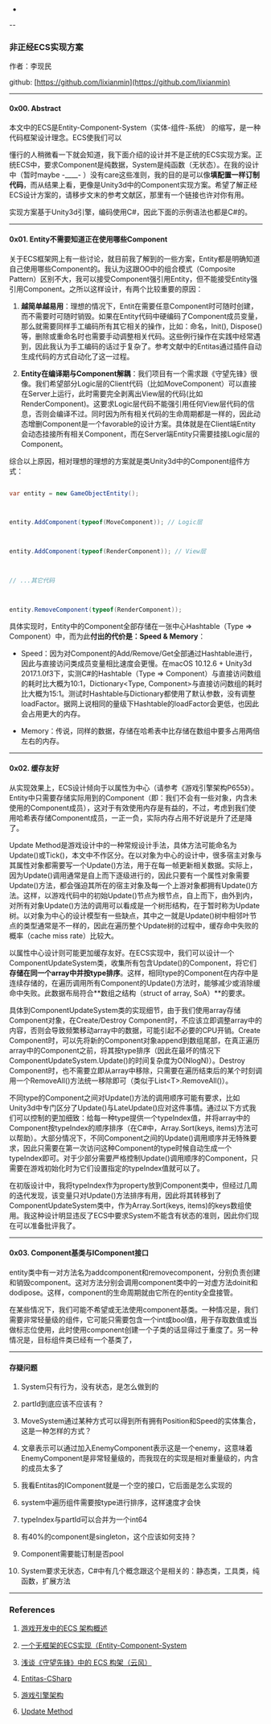 
-

--

  

### 非正经ECS实现方案

  

作者：李现民

  

github: [https://github.com/lixianmin](https://github.com/lixianmin)

  

---

  

#### 0x00. Abstract

  

本文中的ECS是Entity-Component-System（实体-组件-系统） 的缩写，是一种代码框架设计理念。ECS使我们可以

  

懂行的人稍微看一下就会知道，我下面介绍的设计并不是正统的ECS实现方案。正统ECS中，要求Component是纯数据，System是纯函数（无状态）。在我的设计中（暂时maybe -\_\_\_\_- ）没有care这些准则，我的目的是可以像**填配置一样订制代码**，而从结果上看，更像是Unity3d中的Component实现方案。希望了解正经ECS设计方案的，请移步文末的参考文献区，那里有一个链接也许对你有用。

  

实现方案基于Unity3d引擎，编码使用C\#，因此下面的示例语法也都是C\#的。

  

---

  

#### 0x01. Entity不需要知道正在使用哪些Component

  

关于ECS框架网上有一些讨论，就目前我了解到的一些方案，Entity都是明确知道自己使用哪些Component的。我认为这跟OO中的组合模式（Composite Pattern）区别不大，我可以接受Component强引用Entity，但不能接受Entity强引用Component。之所以这样设计，有两个比较重要的原因：

  

1.  **越简单越易用**：理想的情况下，Entit在需要任意Component时可随时创建，而不需要时可随时销毁。如果在Entity代码中硬编码了Component成员变量，那么就需要同样手工编码所有其它相关的操作，比如：命名，Init\(\), Dispose\(\)等，删除或重命名时也需要手动调整相关代码。这些例行操作在实践中经常遇到，因此我认为手工编码的话过于复杂了。参考文献中的Entitas通过插件自动生成代码的方式自动化了这一过程。

  

2.  **Entity在编译期与Component解耦**：我们项目有一个需求跟《守望先锋》很像。我们希望部分Logic层的Client代码（比如MoveComponent）可以直接在Server上运行，此时需要完全剥离出View层的代码\(比如RenderComponent\)。这要求Logic层代码不能强引用任何View层代码的信息，否则会编译不过。同时因为所有相关代码的生命周期都是一样的，因此动态增删Component是一个favorable的设计方案。具体就是在Client端Entity会动态挂接所有相关Component，而在Server端Entity只需要挂接Logic层的Component。

  

综合以上原因，相对理想的理想的方案就是类Unity3d中的Component组件方式：

  

```csharp

var entity = new GameObjectEntity();

  

entity.AddComponent(typeof(MoveComponent)); // Logic层

  

entity.AddComponent(typeof(RenderComponent)); // View层

  

// ...其它代码

  

entity.RemoveComponent(typeof(RenderComponent));

```

  

具体实现时，Entity中的Component全部存储在一张中心Hashtable（Type =&gt; Component）中，而为此**付出的代价是：Speed & Memory**：

  

* Speed：因为对Component的Add/Remove/Get全部通过Hashtable进行，因此与直接访问类成员变量相比速度会更慢。在macOS 10.12.6 + Unity3d 2017.1.0f3下，实测C\#的Hashtable（Type =&gt; Component）与直接访问数组的耗时比大概为10:1，Dictionary&lt;Type, Component&gt;与直接访问数组的耗时比大概为15:1。测试时Hashtable与Dictionary都使用了默认参数，没有调整loadFactor。据网上说相同的量级下Hashtable的loadFactor会更低，也因此会占用更大的内存。

  

* Memory：传说，同样的数据，存储在哈希表中比存储在数组中要多占用两倍左右的内存。

  

---

  

#### 0x02. 缓存友好

  

从实现效果上，ECS设计倾向于以属性为中心（请参考《游戏引擎架构P655》）。Entity中只需要存储实际用到的Component（即：我们不会有一些对象，内含未使用的Component成员），这对于有效使用内存是有益的，不过，考虑到我们使用哈希表存储Component成员，一正一负，实际内存占用不好说是升了还是降了。

  

Update Method是游戏设计中的一种常规设计手法，具体方法可能命名为Update\(\)或Tick\(\)，本文中不作区分。在以对象为中心的设计中，很多宿主对象与其属性对象都需要写一个Update\(\)方法，用于在每一帧更新相关数据。实际上，因为Update\(\)调用通常是自上而下逐级进行的，因此只要有一个属性对象需要Update\(\)方法，都会强迫其所在的宿主对象及每一个上游对象都拥有Update\(\)方法。这样，以游戏代码中的初始Update\(\)节点为根节点，自上而下，由外到内，对所有对象Update\(\)方法的调用可以看成是一个树形结构，在于暂时称为Update树。以对象为中心的设计模型有一些缺点，其中之一就是Update\(\)树中相邻叶节点的类型通常是不一样的，因此在遍历整个Update树的过程中，缓存命中失败的概率（cache miss rate）比较大。

  

以属性中心设计则可能更加缓存友好。在ECS实现中，我们可以设计一个ComponentUpdateSystem类，收集所有包含Update\(\)的Component，将它们**存储在同一个array中并按type排序**。这样，相同type的Component在内存中是连续存储的，在遍历调用所有Component的Update\(\)方法时，能够减少或消除缓命中失败。此数据布局符合**数组之结构（struct of array, SoA）**的要求。

  

具体到ComponentUpdateSystem类的实现细节，由于我们使用array存储Component对象，在Create/Destroy Component时，不应该立即调整array中的内容，否则会导致频繁移动array中的数据，可能引起不必要的CPU开销。Create Component时，可以先将新的Component对象append到数组尾部，在真正遍历array中的Component之前，将其按type排序（因此在最坏的情况下ComponentUpdateSystem.Update\(\)的时间复杂度为O\(NlogN\)）。Destroy Component时，也不需要立即从array中移除，只需要在遍历结束后的某个时刻调用一个RemoveAll\(\)方法统一移除即可（类似于List&lt;T&gt;.RemoveAll\(\)）。

  

不同type的Component之间对Update()方法的调用顺序可能有要求，比如Unity3d中专门区分了Update\(\)与LateUpdate\(\)应对这件事情。通过以下方式我们可以控制的更加细致：给每一种type提供一个typeIndex值，并将array中的Component按typeIndex的顺序排序（在C\#中，Array.Sort\(keys, items\)方法可以帮助）。大部分情况下，不同Component之间的Update\(\)调用顺序并无特殊要求，因此只需要在第一次访问这种Component的type时候自动生成一个typeIndex即可。对于少部分需要严格控制Update\(\)调用顺序的Component，只需要在游戏初始化时为它们设置指定的typeIndex值就可以了。

  

在初版设计中，我将typeIndex作为property放到Component类中，但经过几周的迭代发现，该变量只对Update\(\)方法排序有用，因此将其转移到了ComponentUpdateSystem类中，作为Array.Sort\(keys, items\)的keys数组使用。我这种设计明显违反了ECS中要求System不能含有状态的准则，因此你们现在可以准备批评我了。

  

---

  

#### 0x03. Component基类与IComponent接口

  

entity类中有一对方法名为addcomponent和removecomponent，分别负责创建和销毁component。这对方法分别会调用component类中的一对虚方法doinit和dodipose。这样，component的生命周期就由它所在的entity全盘接管。

  

在某些情况下，我们可能不希望或无法使用component基类。一种情况是，我们需要非常轻量级的组件，它可能只需要包含一个int或bool值，用于存取数值或当做标志位使用，此时使用component创建一个子类的话显得过于重度了。另一种情况是，目标组件类已经有一个基类了，

  

  

---

  

#### 存疑问题

  

1. System只有行为，没有状态，是怎么做到的

  

2. partId到底应该不应该有？

  

3. MoveSystem通过某种方式可以得到所有拥有Position和Speed的实体集合， 这是一种怎样的方式？

  

4. 文章表示可以通过加入EnemyComponent表示这是一个enemy，这意味着EnemyComponent是非常轻量级的，而我现在的实现是相对重量级的，内含的成员太多了

  

5. 我看Entitas的IComponent就是一个空的接口，它后面是怎么实现的


6. system中遍历组件需要按type进行排序，这样速度才会快

  

7. typeIndex与partId可以合并为一个int64

  

8. 有40%的component是singleton，这个应该如何支持？

  

9. Component需要能订制是否pool

  

10. System要求无状态，C\#中有几个概念跟这个是相关的：静态类，工具类，纯函数，扩展方法

  

---

  

### References

  

1.  [游戏开发中的ECS 架构概述](https://zhuanlan.zhihu.com/p/30538626)

2.  [一个无框架的ECS实现（Entity-Component-System](https://zhuanlan.zhihu.com/p/32787878)

3.  [浅谈《守望先锋》中的 ECS 构架（云风）](https://blog.codingnow.com/2017/06/overwatch_ecs.html)

4.  [Entitas-CSharp](https://github.com/sschmid/Entitas-CSharp)

5. [游戏引擎架构](https://www.amazon.cn/dp/B00HY8SIX2/ref=sr_1_1?s=books&ie=UTF8&qid=1522924143&sr=1-1)

6.  [Update Method](https://github.com/lixianmin/design-pattern/blob/master/update-method.md)